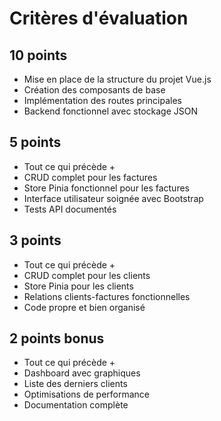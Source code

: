# Critères d'évaluation

## 10 points

- Mise en place de la structure du projet Vue.js
- Création des composants de base
- Implémentation des routes principales
- Backend fonctionnel avec stockage JSON

## 5 points

- Tout ce qui précède +
- CRUD complet pour les factures
- Store Pinia fonctionnel pour les factures
- Interface utilisateur soignée avec Bootstrap
- Tests API documentés

## 3 points

- Tout ce qui précède +
- CRUD complet pour les clients
- Store Pinia pour les clients
- Relations clients-factures fonctionnelles
- Code propre et bien organisé

## 2 points bonus

- Tout ce qui précède +
- Dashboard avec graphiques
- Liste des derniers clients
- Optimisations de performance
- Documentation complète